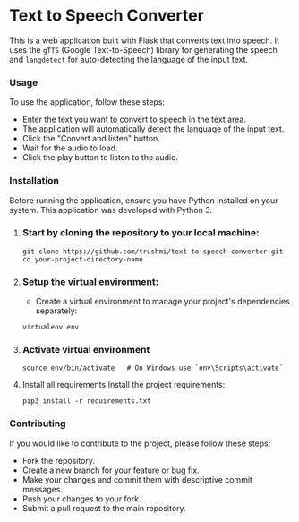# Text to Speech Converter

This is a web application built with Flask that converts text into speech. It uses the `gTTS` (Google Text-to-Speech) library for generating the speech and `langdetect` for auto-detecting the language of the input text.

### Usage

To use the application, follow these steps:

- Enter the text you want to convert to speech in the text area.
- The application will automatically detect the language of the input text.
- Click the "Convert and listen" button.
- Wait for the audio to load.
- Click the play button to listen to the audio.

### Installation

Before running the application, ensure you have Python installed on your system. This application was developed with Python 3.

1. ### Start by cloning the repository to your local machine:
   ```
   git clone https://github.com/trushmi/text-to-speech-converter.git
   cd your-project-directory-name
   ```
2. ### Setup the virtual environment:

   - Create a virtual environment to manage your project's dependencies separately:

   ```
   virtualenv env
   ```

3. ### Activate virtual environment

   ```
   source env/bin/activate   # On Windows use `env\Scripts\activate`
   ```

4. Install all requirements
   Install the project requirements:

   ```
   pip3 install -r requirements.txt
   ```

### Contributing

If you would like to contribute to the project, please follow these steps:

- Fork the repository.
- Create a new branch for your feature or bug fix.
- Make your changes and commit them with descriptive commit messages.
- Push your changes to your fork.
- Submit a pull request to the main repository.
